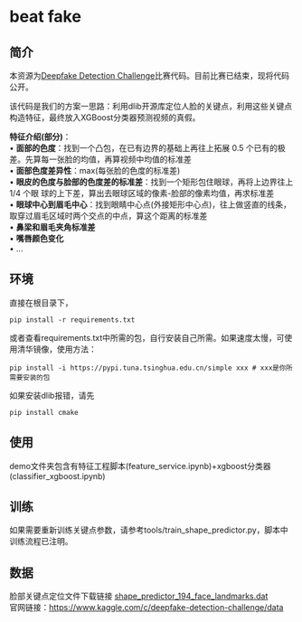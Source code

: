 # beat fake

## 简介
本资源为[Deepfake Detection Challenge](https://www.kaggle.com/c/deepfake-detection-challenge)比赛代码。目前比赛已结束，现将代码公开。  

该代码是我们的方案一思路：利用dlib开源库定位人脸的关键点，利用这些关键点构造特征，最终放入XGBoost分类器预测视频的真假。

**特征介绍(部分)**：  
• **面部的色度**：找到一个凸包，在已有边界的基础上再往上拓展 0.5 个已有的极差。先算每一张脸的均值，再算视频中均值的标准差  
• **面部色度差异性**：max(每张脸的色度的标准差)  
• **眼皮的色度与脸部的色度差的标准差**：找到一个矩形包住眼球，再将上边界往上 1/4 个眼
球的上下差，算出去眼球区域的像素-脸部的像素均值，再求标准差  
• **眼球中心到眉毛中心**：找到眼睛中心点(外接矩形中心点)，往上做竖直的线条，取穿过眉毛区域时两个交点的中点，算这个距离的标准差   
• **鼻梁和眉毛夹角标准差**  
• **嘴唇颜色变化**  
• ...

## 环境
直接在根目录下，
```{bash}
pip install -r requirements.txt
```
或者查看requirements.txt中所需的包，自行安装自己所需。如果速度太慢，可使用清华镜像，使用方法：
```{bash}
pip install -i https://pypi.tuna.tsinghua.edu.cn/simple xxx # xxx是你所需要安装的包
```
如果安装dlib报错，请先
```{bash}
pip install cmake
```

## 使用
demo文件夹包含有特征工程脚本(feature_service.ipynb)+xgboost分类器(classifier_xgboost.ipynb)

## 训练
如果需要重新训练关键点参数，请参考tools/train_shape_predictor.py，脚本中训练流程已注明。

## 数据
脸部关键点定位文件下载链接 [shape_predictor_194_face_landmarks.dat](https://www.dropbox.com/sh/t5h024w0xkedq0j/AABS3GprqIvb_PwqeHOn2dxNa?dl=0)  
官网链接：https://www.kaggle.com/c/deepfake-detection-challenge/data


#### 

